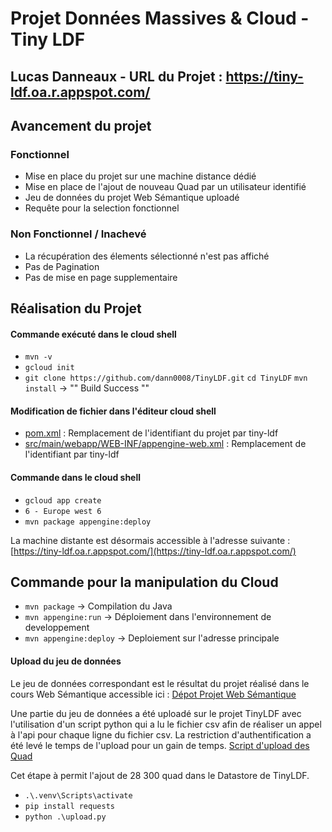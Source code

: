 # Projet Données Massives & Cloud - Tiny LDF
## Lucas Danneaux - URL du Projet : https://tiny-ldf.oa.r.appspot.com/

## Avancement du projet
### Fonctionnel

- Mise en place du projet sur une machine distance dédié
- Mise en place de l'ajout de nouveau Quad par un utilisateur identifié
- Jeu de données du projet Web Sémantique uploadé
- Requête pour la selection fonctionnel

### Non Fonctionnel / Inachevé

- La récupération des élements sélectionné n'est pas affiché
- Pas de Pagination
- Pas de mise en page supplementaire

## Réalisation du Projet
#### Commande exécuté dans le cloud shell
- `mvn -v`
- `gcloud init`
- `git clone https://github.com/dann0008/TinyLDF.git`
`cd TinyLDF`
`mvn install` -> "" Build Success ""

#### Modification de fichier dans l'éditeur cloud shell
- [pom.xml](webandcloud/pom.xml) : Remplacement de l'identifiant du projet par tiny-ldf
- [src/main/webapp/WEB-INF/appengine-web.xml](webandcloud/src/main/webapp/WEB-INF/appengine-web.xml) : Remplacement de l'identifiant par tiny-ldf

#### Commande dans le cloud shell
- `gcloud app create`
- `6 - Europe west 6`
- `mvn package appengine:deploy`

La machine distante est désormais accessible à l'adresse suivante : [https://tiny-ldf.oa.r.appspot.com/](https://tiny-ldf.oa.r.appspot.com/)

## Commande pour la manipulation du Cloud 
- `mvn package` -> Compilation du Java
- `mvn appengine:run` -> Déploiement dans l'environnement de developpement  
- `mvn appengine:deploy` -> Deploiement sur l'adresse principale

#### Upload du jeu de données

Le jeu de données correspondant est le résultat du projet réalisé dans le cours Web Sémantique accessible ici : [Dépot Projet Web Sémantique](https://github.com/dann0008/WebSemantique)

Une partie du jeu de données a été uploadé sur le projet TinyLDF avec l'utilisation d'un script python qui a lu le fichier csv afin de réaliser un appel à l'api pour chaque ligne du fichier csv. La restriction d'authentification a été levé le temps de l'upload pour un gain de temps. [Script d'upload des Quad](upload.py)

Cet étape à permit l'ajout de 28 300 quad dans le Datastore de TinyLDF.

- `.\.venv\Scripts\activate`
- `pip install requests`
- `python .\upload.py`